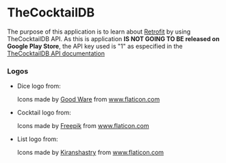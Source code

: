 # TheCocktailDB

The purpose of this application is to learn about [Retrofit](https://square.github.io/retrofit/) by using TheCocktailDB API. As this is application **IS NOT GOING TO BE released on Google Play Store**, the API key used is "1" as especified in the [TheCocktailDB API documentation](https://www.thecocktaildb.com/api.php)


### Logos

* Dice logo from: <div>Icons made by <a href="https://www.flaticon.com/free-icon/dices_2927933?term=dice&page=1&position=14" title="Good Ware">Good Ware</a> from <a href="https://www.flaticon.com/" title="Flaticon">www.flaticon.com</a></div>

* Cocktail logo from: <div>Icons made by <a href="http://www.freepik.com/" title="Freepik">Freepik</a> from <a href="https://www.flaticon.com/" title="Flaticon">www.flaticon.com</a></div>

* List logo from: <div>Icons made by <a href="https://www.flaticon.com/authors/kiranshastry" title="Kiranshastry">Kiranshastry</a> from <a href="https://www.flaticon.com/" title="Flaticon">www.flaticon.com</a></div>